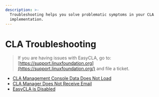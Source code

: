 ```yaml
---
description: >-
  Troubleshooting helps you solve problematic symptoms in your CLA
  implementation.
---
```


# CLA Troubleshooting

> If you are having issues with EasyCLA, go to: [https://support.linuxfoundation.org](https://support.linuxfoundation.org/) and file a ticket.

* [CLA Management Console Data Does Not Load](https://app.gitbook.com/@lf-docs-linux-foundation/s/easycla/getting-started/cla-troubleshooting/cla-management-console-data-does-not-load-docs) 
* [CLA Manager Does Not Receive Email ](https://app.gitbook.com/@lf-docs-linux-foundation/s/easycla/~/drafts/-LubDmJg1hyr2zSt_jpW/getting-started/cla-troubleshooting/cla-manager-does-not-receive-email-notifications)
* [EasyCLA is Disabled](https://app.gitbook.com/@lf-docs-linux-foundation/s/easycla/getting-started/cla-troubleshooting/easycla-is-disabled)

